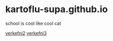 # kartoflu-supa.github.io
school is cool like cool cat

[verkefni2](/verkefni2/verk2.html/)
[verkefni3](/verkefni3/verk3.html/)
